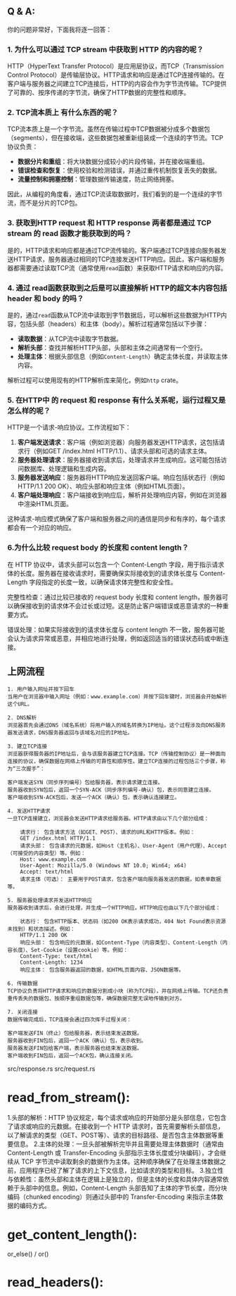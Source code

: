 ## Q & A:
你的问题非常好，下面我将逐一回答：

### 1. 为什么可以通过 TCP stream 中获取到 HTTP 的内容的呢？

HTTP（HyperText Transfer Protocol）是应用层协议，而TCP（Transmission Control Protocol）是传输层协议。HTTP请求和响应是通过TCP连接传输的。在客户端与服务器之间建立TCP连接后，HTTP的内容会作为字节流传输。TCP提供了可靠的、按序传递的字节流，确保了HTTP数据的完整性和顺序。

### 2. TCP流本质上 有什么东西的呢？

TCP流本质上是一个字节流。虽然在传输过程中TCP数据被分成多个数据包（segments），但在接收端，这些数据包被重新组装成一个连续的字节流。TCP协议负责：

- **数据分片和重组**：将大块数据分成较小的片段传输，并在接收端重组。
- **错误检查和恢复**：使用校验和检测错误，并通过重传机制恢复丢失的数据。
- **流量控制和拥塞控制**：管理数据传输速度，防止网络拥塞。

因此，从编程的角度看，通过TCP流读取数据时，我们看到的是一个连续的字节流，而不是分片的TCP包。

### 3. 获取到HTTP request 和 HTTP response 两者都是通过 TCP stream 的 read 函数才能获取到的吗？

是的，HTTP请求和响应都是通过TCP流传输的。客户端通过TCP连接向服务器发送HTTP请求，服务器通过相同的TCP连接发送HTTP响应。因此，客户端和服务器都需要通过读取TCP流（通常使用`read`函数）来获取HTTP请求和响应的内容。

### 4. 通过 read函数获取到之后是可以直接解析 HTTP的超文本内容包括 header 和 body 的吗？

是的，通过`read`函数从TCP流中读取到字节数据后，可以解析这些数据为HTTP内容，包括头部（headers）和主体（body）。解析过程通常包括以下步骤：

- **读取数据**：从TCP流中读取字节数据。
- **解析头部**：查找并解析HTTP头部，头部和主体之间通常有一个空行。
- **处理主体**：根据头部信息（例如`Content-Length`）确定主体长度，并读取主体内容。

解析过程可以使用现有的HTTP解析库来简化，例如`http` crate。

### 5. 在HTTP中 的 request 和 response 有什么关系呢，运行过程又是怎么样的呢？

HTTP是一个请求-响应协议。工作流程如下：

1. **客户端发送请求**：客户端（例如浏览器）向服务器发送HTTP请求，这包括请求行（例如GET /index.html HTTP/1.1）、请求头部和可选的请求主体。
2. **服务器处理请求**：服务器接收到请求后，处理请求并生成响应。这可能包括访问数据库、处理逻辑和生成内容。
3. **服务器发送响应**：服务器将HTTP响应发送回客户端。响应包括状态行（例如HTTP/1.1 200 OK）、响应头部和响应主体（例如HTML页面）。
4. **客户端处理响应**：客户端接收到响应后，解析并处理响应内容，例如在浏览器中渲染HTML页面。

这种请求-响应模式确保了客户端和服务器之间的通信是同步和有序的，每个请求都会有一个对应的响应。

### 6.为什么比较 request body 的长度和 content length？
在 HTTP 协议中，请求头部可以包含一个 Content-Length 字段，用于指示请求体的长度。服务器在接收请求时，需要确保实际接收到的请求体长度与 Content-Length 字段指定的长度一致，以确保请求体完整性和安全性。

完整性检查：通过比较已接收的 request body 长度和 content length，服务器可以确保接收到的请求体不会过长或过短。这是防止客户端错误或恶意请求的一种重要方式。

错误处理：如果实际接收到的请求体长度与 content length 不一致，服务器可能会认为请求异常或恶意，并相应地进行处理，例如返回适当的错误状态码或中断连接。


## 上网流程
    1. 用户输入网址并按下回车
    当用户在浏览器中输入网址（例如：www.example.com）并按下回车键时，浏览器会开始解析这个URL。

    2. DNS解析
    浏览器首先会通过DNS（域名系统）将用户输入的域名转换为IP地址。这个过程涉及向DNS服务器发送请求，DNS服务器返回与该域名对应的IP地址。

    3. 建立TCP连接
    浏览器获得服务器的IP地址后，会与该服务器建立TCP连接。TCP（传输控制协议）是一种面向连接的协议，确保数据在网络上传输的可靠性和顺序性。建立TCP连接的过程包括三个步骤，称为“三次握手”：

    客户端发送SYN（同步序列编号）包给服务器，表示请求建立连接。
    服务器收到SYN包后，返回一个SYN-ACK（同步序列编号-确认）包，表示同意建立连接。
    客户端收到SYN-ACK包后，发送一个ACK（确认）包，表示确认连接建立。

    4. 发送HTTP请求
    一旦TCP连接建立，浏览器会发送HTTP请求给服务器。HTTP请求由以下几个部分组成：

        请求行： 包含请求方法（如GET、POST）、请求的URL和HTTP版本。例如：
        GET /index.html HTTP/1.1
        请求头部： 包含请求的元数据，如Host（主机名）、User-Agent（用户代理）、Accept（可接受的内容类型）等。例如：
        Host: www.example.com
        User-Agent: Mozilla/5.0 (Windows NT 10.0; Win64; x64)
        Accept: text/html
        请求主体（可选）： 主要用于POST请求，包含客户端向服务器发送的数据，如表单数据等。

    5. 服务器处理请求并发送HTTP响应
    服务器收到请求后，会进行处理，并生成一个HTTP响应。HTTP响应也由以下几个部分组成：

        状态行： 包含HTTP版本、状态码（如200 OK表示请求成功，404 Not Found表示资源未找到）和状态描述。例如：
        HTTP/1.1 200 OK
        响应头部： 包含响应的元数据，如Content-Type（内容类型）、Content-Length（内容长度）、Set-Cookie（设置cookie）等。例如：
        Content-Type: text/html
        Content-Length: 1234
        响应主体： 包含服务器返回的数据，如HTML页面内容、JSON数据等。

    6. 传输数据
    TCP协议负责将HTTP请求和响应的数据分割成小块（称为TCP段），并在网络上传输。TCP还负责重传丢失的数据包、按顺序重组数据包等，确保数据完整无误地传输到对方。

    7. 关闭连接
    数据传输完成后，TCP连接会通过四次挥手过程关闭：

    客户端发送FIN（终止）包给服务器，表示结束发送数据。
    服务器收到FIN包后，返回一个ACK（确认）包，表示收到。
    服务器发送FIN包给客户端，表示服务器也结束发送数据。
    客户端收到FIN包后，返回一个ACK包，确认连接关闭。

src/response.rs 
src/request.rs 
# read_from_stream():
1.头部的解析：HTTP 协议规定，每个请求或响应的开始部分是头部信息，它包含了请求或响应的元数据。在接收到一个 HTTP 请求时，首先需要解析头部信息，以了解请求的类型（GET、POST等）、请求的目标路径、是否包含主体数据等重要信息。
2.主体的处理：一旦头部被解析完毕并且需要处理主体数据时（通常由 Content-Length 或 Transfer-Encoding 头部指示主体长度或分块编码），才会继续从 TCP 字节流中读取剩余的数据作为主体。这种顺序确保了在处理主体数据之前，应用程序已经了解了请求的上下文信息，比如请求的类型和目标。
3.独立性与依赖性：虽然头部和主体在逻辑上是独立的，但是主体的长度和具体内容通常依赖于头部中的信息。例如，Content-Length 头部告知了主体的字节长度，而分块编码（chunked encoding）则通过头部中的 Transfer-Encoding 来指示主体数据的编码方式。

# get_content_length():
or_else() / or()

# read_headers():